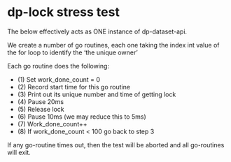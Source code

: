 # dp-lock stress test

The below effectively acts as ONE instance of dp-dataset-api.

We create a number of go routines, each one taking the index int value of the for loop to identify the ‘the unique owner’

Each go routine does the following:

- (1) Set work_done_count = 0
- (2) Record start time for this go routine
- (3) Print out its unique number and time of getting lock
- (4) Pause 20ms
- (5) Release lock
- (6) Pause 10ms (we may reduce this to 5ms)
- (7) Work_done_count++
- (8) If work_done_count < 100 go back to step 3

If any go-routine times out, then the test will be aborted and all go-routines will exit.
